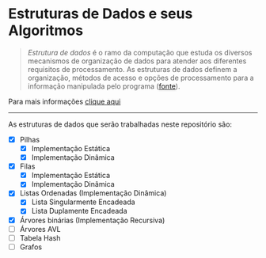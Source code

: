 # Estruturas de Dados e seus Algoritmos

> *Estrutura de dados* é o ramo da computação que estuda os diversos mecanismos de organização de dados para atender aos diferentes requisitos de processamento. As estruturas de dados definem a organização, métodos de acesso e opções de processamento para a informação manipulada pelo programa ([fonte](https://www.dca.fee.unicamp.br/cursos/EA876/apostila/HTML/node10.html)).

Para mais informações [clique aqui](https://pt.wikipedia.org/wiki/Estrutura_de_dados)

-----------------------------------------------------------------------------------------------------------

As estruturas de dados que serão trabalhadas neste repositório são:

- [X] Pilhas 
   - [X] Implementação Estática
   - [X] Implementação Dinâmica
- [X] Filas
   - [X] Implementação Estática
   - [X] Implementação Dinâmica
- [X] Listas Ordenadas (Implementação Dinâmica)
   - [X] Lista Singularmente Encadeada
   - [X] Lista Duplamente Encadeada
- [X] Árvores binárias (Implementação Recursiva)
- [ ] Árvores AVL
- [ ] Tabela Hash
- [ ] Grafos
